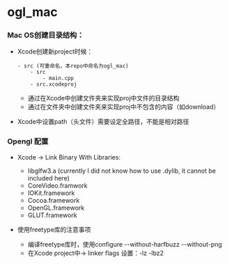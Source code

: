 # ogl_mac

### Mac OS创建目录结构：
* Xcode创建新project时候：
    ```
    - src (可重命名，本repo中命名为ogl_mac)
        - src
            - main.cpp
        - src.xcodeproj
    ```
    - 通过在Xcode中创建文件夹来实现proj中文件的目录结构
    - 通过在文件夹中创建文件夹来实现proj中不包含的内容（如download）

* Xcode中设置path（头文件）需要设定全路径，不能是相对路径

### Opengl 配置
- Xcode -> Link Binary With Libraries:
    * libglfw3.a (currently I did not know how to use .dylib, it cannot be included here)
    * CoreVideo.framwork
    * IOKit.framework
    * Cocoa.framework
    * OpenGL.framework
    * GLUT.framework

- 使用freetype库的注意事项
    * 编译freetype库时，使用configure --without-harfbuzz --without-png
    * 在Xcode project中-> linker flags 设置：-lz -lbz2